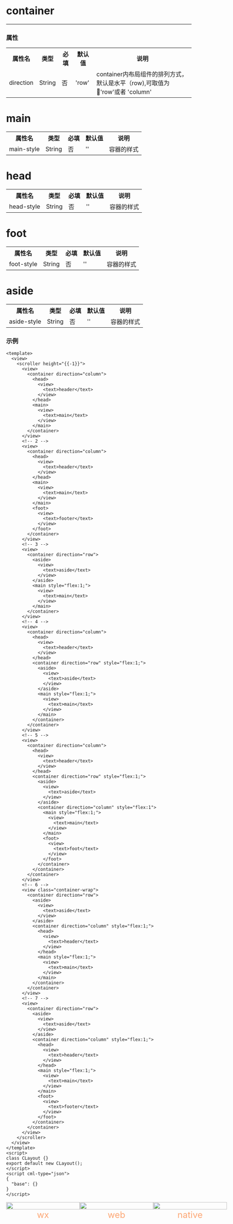 # container

---

### 属性

<table>
    <tr>
        <th>属性名</th>
        <th>类型</th>
        <th>必填</th>
        <th>默认值</th>
        <th>说明</th>
    </tr>
    <tr>
        <td>direction</td>
        <td>String</td>
        <td>否</td>
        <td>'row'</td>
        <td>container内布局组件的排列方式，默认是水平（row),可取值为 'row'或者 'column'</td>
    </tr>
</table>

# main

<table>
    <tr>
        <th>属性名</th>
        <th>类型</th>
        <th>必填</th>
        <th>默认值</th>
        <th>说明</th>
    </tr>
    <tr>
        <td>main-style</td>
        <td>String</td>
        <td>否</td>
        <td>''</td>
        <td>容器的样式</td>
    </tr>
</table>

# head

<table>
    <tr>
        <th>属性名</th>
        <th>类型</th>
        <th>必填</th>
        <th>默认值</th>
        <th>说明</th>
    </tr>
    <tr>
        <td>head-style</td>
        <td>String</td>
        <td>否</td>
        <td>''</td>
        <td>容器的样式</td>
    </tr>
</table>

# foot

<table>
    <tr>
        <th>属性名</th>
        <th>类型</th>
        <th>必填</th>
        <th>默认值</th>
        <th>说明</th>
    </tr>
    <tr>
        <td>foot-style</td>
        <td>String</td>
        <td>否</td>
        <td>''</td>
        <td>容器的样式</td>
    </tr>
</table>

# aside

<table>
    <tr>
        <th>属性名</th>
        <th>类型</th>
        <th>必填</th>
        <th>默认值</th>
        <th>说明</th>
    </tr>
    <tr>
        <td>aside-style</td>
        <td>String</td>
        <td>否</td>
        <td>''</td>
        <td>容器的样式</td>
    </tr>
</table>

### 示例

```vue
<template>
  <view>
    <scroller height="{{-1}}">
      <view>
        <container direction="column">
          <head>
            <view>
              <text>header</text>
            </view>
          </head>
          <main>
            <view>
              <text>main</text>
            </view>
          </main>
        </container>
      </view>
      <!-- 2 -->
      <view>
        <container direction="column">
          <head>
            <view>
              <text>header</text>
            </view>
          </head>
          <main>
            <view>
              <text>main</text>
            </view>
          </main>
          <foot>
            <view>
              <text>footer</text>
            </view>
          </foot>
        </container>
      </view>
      <!-- 3 -->
      <view>
        <container direction="row">
          <aside>
            <view>
              <text>aside</text>
            </view>
          </aside>
          <main style="flex:1;">
            <view>
              <text>main</text>
            </view>
          </main>
        </container>
      </view>
      <!-- 4 -->
      <view>
        <container direction="column">
          <head>
            <view>
              <text>header</text>
            </view>
          </head>
          <container direction="row" style="flex:1;">
            <aside>
              <view>
                <text>aside</text>
              </view>
            </aside>
            <main style="flex:1;">
              <view>
                <text>main</text>
              </view>
            </main>
          </container>
        </container>
      </view>
      <!-- 5 -->
      <view>
        <container direction="column">
          <head>
            <view>
              <text>header</text>
            </view>
          </head>
          <container direction="row" style="flex:1;">
            <aside>
              <view>
                <text>aside</text>
              </view>
            </aside>
            <container direction="column" style="flex:1">
              <main style="flex:1;">
                <view>
                  <text>main</text>
                </view>
              </main>
              <foot>
                <view>
                  <text>foot</text>
                </view>
              </foot>
            </container>
          </container>
        </container>
      </view>
      <!-- 6 -->
      <view class="container-wrap">
        <container direction="row">
          <aside>
            <view>
              <text>aside</text>
            </view>
          </aside>
          <container direction="column" style="flex:1;">
            <head>
              <view>
                <text>header</text>
              </view>
            </head>
            <main style="flex:1;">
              <view>
                <text>main</text>
              </view>
            </main>
          </container>
        </container>
      </view>
      <!-- 7 -->
      <view>
        <container direction="row">
          <aside>
            <view>
              <text>aside</text>
            </view>
          </aside>
          <container direction="column" style="flex:1;">
            <head>
              <view>
                <text>header</text>
              </view>
            </head>
            <main style="flex:1;">
              <view>
                <text>main</text>
              </view>
            </main>
            <foot>
              <view>
                <text>footer</text>
              </view>
            </foot>
          </container>
        </container>
      </view>
    </scroller>
  </view>
</template>
<script>
class CLayout {}
export default new CLayout();
</script>
<script cml-type="json">
{
  "base": {}
}
</script>
```

<div style="display: flex;flex-direction: row;justify-content: space-around; align-items: flex-end;">
  <div style="display: flex;flex-direction: column;align-items: center;">
    <img src="../images/c-layout-wx.png" width="200px" height="100%" />
    <text style="color: #fda775;font-size: 24px;">wx</text>
  </div>
  <div style="display: flex;flex-direction: column;align-items: center;">
    <img src="../images/c-layout-weex.png" width="200px" height="100%"/>
    <text style="color: #fda775;font-size: 24px;">web</text>
  </div>
  <div style="display: flex;flex-direction: column;align-items: center;">
    <img src="../images/c-layout-web.png" width="200px" height="100%"/>
    <text style="color: #fda775;font-size: 24px;">native</text>
  </div>
</div>
